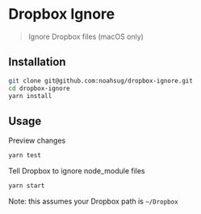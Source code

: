 # Dropbox Ignore

> Ignore Dropbox files (macOS only)

## Installation

```sh
git clone git@github.com:noahsug/dropbox-ignore.git
cd dropbox-ignore
yarn install
```

## Usage

Preview changes

```sh
yarn test
```

Tell Dropbox to ignore node_module files

```sh
yarn start
```

Note: this assumes your Dropbox path is `~/Dropbox`
